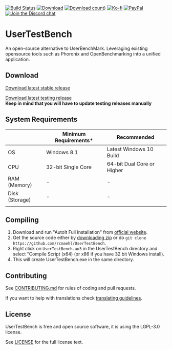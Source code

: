[![Build Status](https://img.shields.io/github/actions/workflow/status/rcmaehl/UserTestBench/UTB.yml?branch=main)](https://github.com/rcmaehl/UserTestBench/actions?query=workflow%3AUTB)
[![Download](https://img.shields.io/github/v/release/rcmaehl/UserTestBench)](https://github.com/rcmaehl/UserTestBench/releases/latest/)
[![Download count)](https://img.shields.io/github/downloads/rcmaehl/UserTestBench/total?label=Downloads)](https://github.com/rcmaehl/UserTestBench/releases/latest/)
[![Ko-fi](https://img.shields.io/badge/Support%20me%20on-Ko--fi-FF5E5B.svg?logo=ko-fi)](https://ko-fi.com/rcmaehl)
[![PayPal](https://img.shields.io/badge/Donate%20on-PayPal-00457C.svg?logo=paypal)](https://www.paypal.com/donate/?hosted_button_id=YL5HFNEJAAMTL)
[![Join the Discord chat](https://img.shields.io/badge/Discord-chat-7289da.svg?&logo=discord)](https://discord.gg/uBnBcBx)

# UserTestBench
An open-source alternative to UserBenchMark.  Leveraging existing opensource tools such as Phoronix and OpenBenchmarking into a unified application.

## Download

[Download latest stable release](https://github.com/rcmaehl/UserTestBench/releases/latest/download/UserTestBench.exe)

[Download latest testing release](https://nightly.link/rcmaehl/UserTestBench/workflows/UTB/main/UTB.zip)\
**Keep in mind that you will have to update testing releases manually**

## System Requirements
 |Minimum Requirements*|Recommended
----|----|----
OS|Windows 8.1|Latest Windows 10 Build
CPU|32-bit Single Core|64-bit Dual Core or Higher
RAM (Memory)|-|-
Disk (Storage)|-|-
||

## Compiling

1. Download and run "AutoIt Full Installation" from [official website](https://www.autoitscript.com/site/autoit/downloads). 
1. Get the source code either by [downloading zip](https://github.com/rcmaehl/UserTestBench/archive/main.zip) or do `git clone https://github.com/rcmaehl/UserTestBench`.
1. Right click on `UserTestBench.au3` in the UserTestBench directory and select "Compile Script (x64) (or x86 if you have 32 bit Windows install).
1. This will create UserTestBench.exe in the same directory.

## Contributing

See [CONTRIBUTING.md](CONTRIBUTING.md) for rules of coding and pull requests.

If you want to help with translations check [translating guidelines](Langs/0000-translating-guidelines.md).

## License

UserTestBench is free and open source software, it is using the LGPL-3.0 license.

See [LICENSE](LICENSE) for the full license text.
